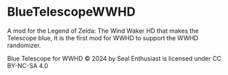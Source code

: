 # BlueTelescopeWWHD
A mod for the Legend of Zelda: The Wind Waker HD that makes the Telescope blue, It is the first mod for WWHD to support the WWHD randomizer.

Blue Telescope for WWHD © 2024 by Seal Enthusiast is licensed under CC BY-NC-SA 4.0
